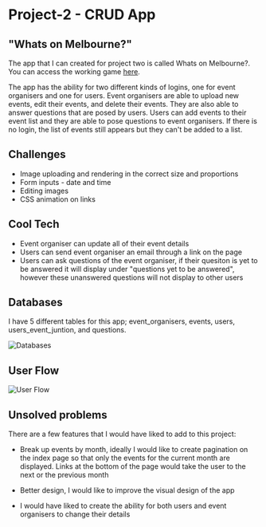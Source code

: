 # Project-2 - CRUD App

## "Whats on Melbourne?"

The app that I can created for project two is called Whats on Melbourne?. You can access the working game [here](https://whatsonmelbourne.herokuapp.com/). 


The app has the ability for two different kinds of logins, one for event organisers and one for users. Event organisers are able to upload new events, edit their events, and delete their events. They are also able to answer questions that are posed by users. Users can add events to their event list and they are able to pose questions to event organisers. If there is no login, the list of events still appears but they can't be added to a list. 

## Challenges 

* Image uploading and rendering in the correct size and proportions
* Form inputs - date and time
* Editing images 
* CSS animation on links

## Cool Tech

* Event organiser can update all of their event details
* Users can send event organiser an email through a link on the page
* Users can ask questions of the event organiser, if their quesiton is yet to be answered it will display under "questions yet to be answered", however these unanswered questions will not display to other users

## Databases

I have 5 different tables for this app; event_organisers, events, users, users_event_juntion, and questions. 

![Databases](https://res.cloudinary.com/davvorufu/image/upload/v1580429144/IMG_0784_mcscqo.jpg)

## User Flow

![User Flow](https://res.cloudinary.com/davvorufu/image/upload/v1580429144/IMG_0783_tv8joc.jpg)

## Unsolved problems

There are a few features that I would have liked to add to this project: 

* Break up events by month, ideally I would like to create pagination on the index page so that only the events for the current month are displayed. Links at the bottom of the page would take the user to the next or the previous month

* Better design, I would like to improve the visual design of the app

* I would have liked to create the ability for both users and event organisers to change their details